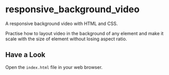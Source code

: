 # responsive_background_video
A responsive background video with HTML and CSS. 

Practise how to layout video in the background of any element and make it scale with the size of element without losing 
aspect ratio. 

## Have a Look
Open the `index.html` file in your web browser. 
